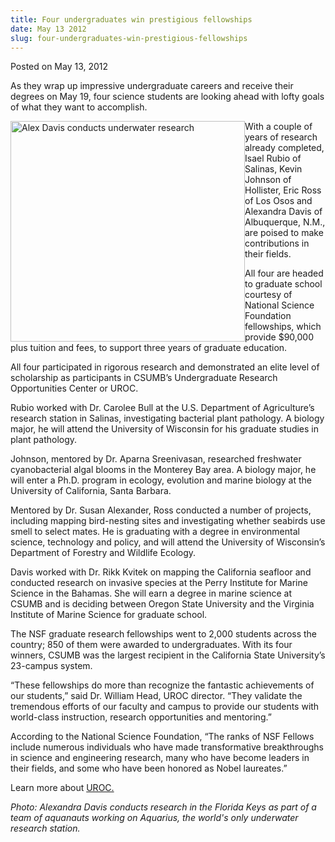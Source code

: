 ```yaml
---
title: Four undergraduates win prestigious fellowships
date: May 13 2012
slug: four-undergraduates-win-prestigious-fellowships
---
```





<span class="date">Posted on May 13, 2012    </span>
<p>As they wrap up impressive undergraduate careers and receive
their degrees on May 19, four science students are looking ahead
with lofty goals of what they want to accomplish.</p>
<p><img alt="Alex Davis conducts underwater research" src="http://news.csumb.edu/sites/default/files/65/attachments/news/images/alexandradavisaquarius_sm.jpg" style="float:left; width:375px; height:353px">With a couple of
years of research already completed, Isael Rubio of Salinas, Kevin
Johnson of Hollister, Eric Ross of Los Osos and Alexandra Davis of
Albuquerque, N.M., are poised to make contributions in their
fields.</img></p>
<p>All four are headed to graduate school courtesy of National
Science Foundation fellowships, which provide $90,000 plus tuition
and fees, to support three years of graduate education.</p>
<p>All four participated in rigorous research and demonstrated an
elite level of scholarship as participants in CSUMB&#x2019;s Undergraduate
Research Opportunities Center or UROC.</p>
<p>Rubio worked with Dr. Carolee Bull at the U.S. Department of
Agriculture&#x2019;s research station in Salinas, investigating bacterial
plant pathology. A biology major, he will attend the University of
Wisconsin for his graduate studies in plant pathology.</p>
<p>Johnson, mentored by Dr. Aparna Sreenivasan, researched
freshwater cyanobacterial algal blooms in the Monterey Bay area. A
biology major, he will enter a Ph.D. program in ecology, evolution
and marine biology at the University of California, Santa
Barbara.</p>
<p>Mentored by Dr. Susan Alexander, Ross conducted a number of
projects, including mapping bird-nesting sites and investigating
whether seabirds use smell to select mates. He is graduating with a
degree in environmental science, technology and policy, and will
attend the University of Wisconsin&#x2019;s Department of Forestry and
Wildlife Ecology.</p>
<p>Davis worked with Dr. Rikk Kvitek on mapping the California
seafloor and conducted research on invasive species at the Perry
Institute for Marine Science in the Bahamas. She will earn a degree
in marine science at CSUMB and is deciding between Oregon State
University and the Virginia Institute of Marine Science for
graduate school.</p>
<p>The NSF graduate research fellowships went to 2,000 students
across the country; 850 of them were awarded to undergraduates.
With its four winners, CSUMB was the largest recipient in the
California State University&#x2019;s 23-campus system.</p>
<p>&#x201C;These fellowships do more than recognize the fantastic
achievements of our students,&#x201D; said Dr. William Head, UROC
director. &#x201C;They validate the tremendous efforts of our faculty and
campus to provide our students with world-class instruction,
research opportunities and mentoring.&#x201D;</p>
<p>According to the National Science Foundation, &#x201C;The ranks of NSF
Fellows include numerous individuals who have made transformative
breakthroughs in science and engineering research, many who have
become leaders in their fields, and some who have been honored as
Nobel laureates.&#x201D;</p>
<p>Learn more about&#xA0;<a href="http://uroc.csumb.edu/" rel="nofollow">UROC.</a></p>
<p class="small"><em>Photo: Alexandra Davis conducts research in
the Florida Keys as part of a team of aquanauts working on
Aquarius, the world&apos;s only underwater research station.</em></p>
<p class="small"><br>
&#xA0;</br></p>





